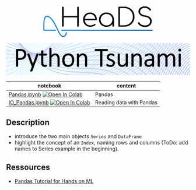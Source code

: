 <p align="center">
  <img src="../figures/HeaDS_logo_large_withTitle.png" width="300">
</p>
<p align="center">
  <img src="../figures/tsunami_logo.PNG" width="600">

notebook             | content
----                 | ------
[Pandas.ipynb](Pandas.ipynb) [![Open In Colab](https://colab.research.google.com/assets/colab-badge.svg)](https://colab.research.google.com/github/Center-for-Health-Data-Science/PythonTsunami/blob/oct_2022_3days/Pandas/Pandas.ipynb) | Pandas
[IO_Pandas.ipynb](IO_Pandas.ipynb) [![Open In Colab](https://colab.research.google.com/assets/colab-badge.svg)](https://colab.research.google.com/github/Center-for-Health-Data-Science/PythonTsunami/blob/oct_2022_3days/Pandas/IO_Pandas.ipynb) | Reading data with Pandas


## Description

- introduce the two main objects `Series` and `DataFrame`
- highlight the concept of an `Index`, naming rows and columns (ToDo: add names to Series example in the beginning).

## Ressources

- [Pandas Tutorial for Hands on ML](https://nbviewer.jupyter.org/github/ageron/handson-ml2/blob/master/tools_pandas.ipynb)
